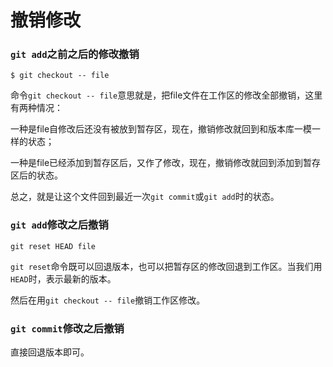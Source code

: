 # 撤销修改

### `git add`之前之后的修改撤销

	$ git checkout -- file

命令`git checkout -- file`意思就是，把file文件在工作区的修改全部撤销，这里有两种情况：

一种是file自修改后还没有被放到暂存区，现在，撤销修改就回到和版本库一模一样的状态；

一种是file已经添加到暂存区后，又作了修改，现在，撤销修改就回到添加到暂存区后的状态。

总之，就是让这个文件回到最近一次`git commit`或`git add`时的状态。

###  `git add`修改之后撤销

	git reset HEAD file

`git reset`命令既可以回退版本，也可以把暂存区的修改回退到工作区。当我们用`HEAD`时，表示最新的版本。

然后在用`git checkout -- file`撤销工作区修改。

### `git commit`修改之后撤销

直接回退版本即可。
